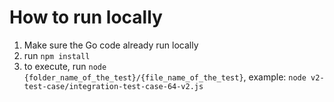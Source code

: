 # How to run locally

1. Make sure the Go code already run locally
2. run `npm install`
3. to execute, run `node {folder_name_of_the_test}/{file_name_of_the_test}`, example: `node v2-test-case/integration-test-case-64-v2.js`
